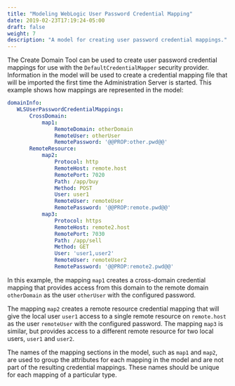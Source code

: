 ```yaml
---
title: "Modeling WebLogic User Password Credential Mapping"
date: 2019-02-23T17:19:24-05:00
draft: false
weight: 7
description: "A model for creating user password credential mappings."
---
```




The Create Domain Tool can be used to create user password credential mappings for use with the `DefaultCredentialMapper` security provider.
Information in the model will be used to create a credential mapping file that will be imported the first time the Administration Server is started. This example shows how mappings are represented in the model:
```yaml
domainInfo:
   WLSUserPasswordCredentialMappings:
       CrossDomain:
           map1:
               RemoteDomain: otherDomain
               RemoteUser: otherUser
               RemotePassword: '@@PROP:other.pwd@@'
       RemoteResource:
           map2:
               Protocol: http
               RemoteHost: remote.host
               RemotePort: 7020
               Path: /app/buy
               Method: POST
               User: user1
               RemoteUser: remoteUser
               RemotePassword: '@@PROP:remote.pwd@@'
           map3:
               Protocol: https
               RemoteHost: remote2.host
               RemotePort: 7030
               Path: /app/sell
               Method: GET
               User: 'user1,user2'
               RemoteUser: remoteUser2
               RemotePassword: '@@PROP:remote2.pwd@@'
```
In this example, the mapping `map1` creates a cross-domain credential mapping that provides access from this domain to the remote domain `otherDomain` as the user `otherUser` with the configured password.

The mapping `map2` creates a remote resource credential mapping that will give the local user `user1` access to a single remote resource on `remote.host` as the user `remoteUser` with the configured password. The mapping `map3` is similar, but provides access to a different remote resource for two local users, `user1` and `user2`.

The names of the mapping sections in the model, such as `map1` and `map2`, are used to group the attributes for each mapping in the model and are not part of the resulting credential mappings. These names should be unique for each mapping of a particular type.
